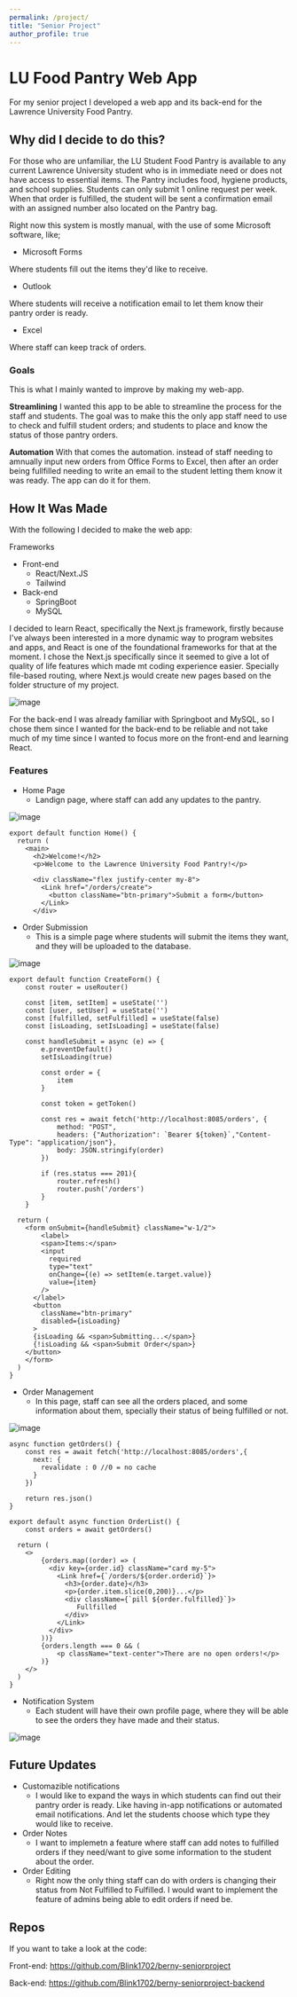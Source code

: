 ```yaml
---
permalink: /project/
title: "Senior Project"
author_profile: true
---
```

# LU Food Pantry Web App

For my senior project I developed a web app and its back-end for the Lawrence University Food Pantry.

## Why did I decide to do this?

For those who are unfamiliar, the LU Student Food Pantry is available to any current Lawrence University student who is in immediate need or does not have access to essential items. The Pantry includes food, hygiene products, and school supplies. Students can only submit 1 online request per week. When that order is fulfilled, the student will be sent a confirmation email with an assigned number also located on the Pantry bag.

Right now this system is mostly manual, with the use of some Microsoft software, like;

- Microsoft Forms
  
Where students fill out the items they'd like to receive.

- Outlook
  
Where students will receive a notification email to let them know their pantry order is ready.

- Excel
  
Where staff can keep track of orders.

### Goals
This is what I mainly wanted to improve by making my web-app.

  **Streamlining**
   I wanted this app to be able to streamline the process for the staff and students. The goal was to make this the only app staff need to use to check and fulfill student orders; and students to place and know the status of those pantry orders.

  **Automation**
  With that comes the automation. instead of staff needing to amnually input new orders from Office Forms to Excel, then after an order being fullfilled needing to write an email to the student letting them know it was ready. The app can do it for them.

## How It Was Made
With the following I decided to make the web app: 

Frameworks
* Front-end
  - React/Next.JS
  - Tailwind
* Back-end
  - SpringBoot
  - MySQL

I decided to learn React, specifically the Next.js framework, firstly because I've always been interested in a more dynamic way to program websites and apps, and React is one of the foundational frameworks for that at the moment. I chose the Next.js specifically since it seemed to give a lot of quality of life features which made mt coding experience easier. Specially file-based routing, where Next.js would create new pages based on the folder structure of my project. 

![image](https://github.com/user-attachments/assets/b78bf9b9-4a74-432d-baf6-49f9bdc721a5)

For the back-end I was already familiar with Springboot and MySQL, so I chose them since I wanted for the back-end to be reliable and not take much of my time since I wanted to focus more on the front-end and learning React.

### Features
* Home Page
  - Landign page, where staff can add any updates to the pantry.
  
![image](https://github.com/user-attachments/assets/d1a4de94-06db-4e7a-bd4c-313c2dd85e9e)
```react
export default function Home() {
  return (
    <main>
      <h2>Welcome!</h2>
      <p>Welcome to the Lawrence University Food Pantry!</p>

      <div className="flex justify-center my-8">
        <Link href="/orders/create">
          <button className="btn-primary">Submit a form</button>
        </Link>
      </div>

```

* Order Submission
  - This is a simple page where students will submit the items they want, and they will be uploaded to the database.

![image](https://github.com/user-attachments/assets/67985d5a-f4be-4b5c-b50f-7421a24310ee)
```react
export default function CreateForm() {
    const router = useRouter()
    
    const [item, setItem] = useState('')
    const [user, setUser] = useState('')
    const [fulfilled, setFulfilled] = useState(false)
    const [isLoading, setIsLoading] = useState(false)

    const handleSubmit = async (e) => {
        e.preventDefault()
        setIsLoading(true)

        const order = {
            item
        }

        const token = getToken()

        const res = await fetch('http://localhost:8085/orders', {
            method: "POST",
            headers: {"Authorization": `Bearer ${token}`,"Content-Type": "application/json"},
            body: JSON.stringify(order)
        })

        if (res.status === 201){
            router.refresh()
            router.push('/orders')
        }
    }
    
  return (
    <form onSubmit={handleSubmit} className="w-1/2">
        <label>
        <span>Items:</span>
        <input
          required 
          type="text"
          onChange={(e) => setItem(e.target.value)}
          value={item}
        />
      </label>
      <button 
        className="btn-primary" 
        disabled={isLoading}
      >
      {isLoading && <span>Submitting...</span>}
      {!isLoading && <span>Submit Order</span>}
    </button>
    </form>
  )
}
```

* Order Management
  - In this page, staff can see all the orders placed, and some information about them, specially their status of being fulfilled or not.

![image](https://github.com/user-attachments/assets/93154f77-decf-46a7-8d33-f4242e04f52b)
```react
async function getOrders() {
    const res = await fetch('http://localhost:8085/orders',{
      next: {
        revalidate : 0 //0 = no cache
      }
    })
    
    return res.json()
}

export default async function OrderList() {
    const orders = await getOrders()

  return (
    <>
        {orders.map((order) => (
          <div key={order.id} className="card my-5">
            <Link href={`/orders/${order.orderid}`}>
              <h3>{order.date}</h3>
              <p>{order.item.slice(0,200)}...</p>
              <div className={`pill ${order.fulfilled}`}>
                 Fullfilled
              </div>
            </Link>
          </div>  
        ))}
        {orders.length === 0 && (
            <p className="text-center">There are no open orders!</p>
        )}
    </>
  )
}
```

* Notification System
  - Each student will have their own profile page, where they will be able to see the orders they have made and their status.

![image](https://github.com/user-attachments/assets/8ddb1213-4690-4207-911f-2e129c0fb445)


## Future Updates
* Customazible notifications
  - I would like to expand the ways in which students can find out their pantry order is ready. Like having in-app notifications or automated email notifications. And let the students choose which type they would like to receive.
* Order Notes
  - I want to implemetn a feature where staff can add notes to fulfilled orders if they need/want to give some information to the student about the order.
* Order Editing
  - Right now the only thing staff can do with orders is changing their status from Not Fulfilled to Fulfilled. I would want to implement the feature of admins being able to edit orders if need be. 

## Repos
If you want to take a look at the code:

Front-end:
https://github.com/Blink1702/berny-seniorproject

Back-end:
https://github.com/Blink1702/berny-seniorproject-backend

